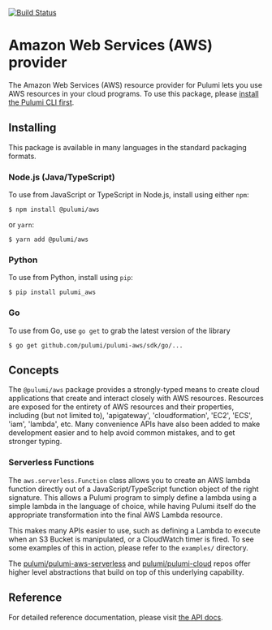 [![Build Status](https://travis-ci.com/pulumi/pulumi-aws.svg?token=eHg7Zp5zdDDJfTjY8ejq&branch=master)](https://travis-ci.com/pulumi/pulumi-aws)

# Amazon Web Services (AWS) provider

The Amazon Web Services (AWS) resource provider for Pulumi lets you use AWS resources in your cloud programs.  To use
this package, please [install the Pulumi CLI first](https://pulumi.io/).

## Installing

This package is available in many languages in the standard packaging formats.

### Node.js (Java/TypeScript)

To use from JavaScript or TypeScript in Node.js, install using either `npm`:

    $ npm install @pulumi/aws

or `yarn`:

    $ yarn add @pulumi/aws

### Python

To use from Python, install using `pip`:

    $ pip install pulumi_aws

### Go

To use from Go, use `go get` to grab the latest version of the library

    $ go get github.com/pulumi/pulumi-aws/sdk/go/...

## Concepts

The `@pulumi/aws` package provides a strongly-typed means to create cloud applications that create and interact closely
with AWS resources.  Resources are exposed for the entirety of AWS resources and their properties, including (but not
limited to), 'apigateway', 'cloudformation', 'EC2', 'ECS', 'iam', 'lambda', etc.  Many convenience APIs have also been
added to make development easier and to help avoid common mistakes, and to get stronger typing.

### Serverless Functions

The `aws.serverless.Function` class allows you to create an AWS lambda function directly out of a JavaScript/TypeScript
function object of the right signature.  This allows a Pulumi program to simply define a lambda using a simple lambda in
the language of choice, while having Pulumi itself do the appropriate transformation into the final AWS Lambda resource.

This makes many APIs easier to use, such as defining a Lambda to execute when an S3 Bucket is manipulated,
or a CloudWatch timer is fired.  To see some examples of this in action, please refer to the `examples/` directory.

The [pulumi/pulumi-aws-serverless](https://github.com/pulumi/pulumi-aws-serverless) and
[pulumi/pulumi-cloud](https://github.com/pulumi/pulumi-cloud) repos offer higher level abstractions that build on top
of this underlying capability.

## Reference

For detailed reference documentation, please visit [the API docs](
https://pulumi.io/reference/pkg/nodejs/@pulumi/aws/index.html).
